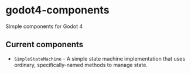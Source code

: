 # godot4-components

Simple components for Godot 4

## Current components

- `SimpleStateMachine` - A simple state machine implementation that uses ordinary, specifically-named methods to manage state.
